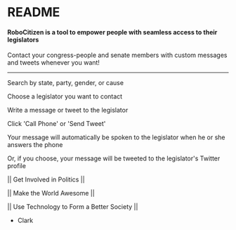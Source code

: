 # README

#### RoboCitizen is a tool to empower people with seamless access to their legislators
Contact your congress-people and senate members with custom messages and tweets whenever you want!
***

Search by state, party, gender, or cause

Choose a legislator you want to contact

Write a message or tweet to the legislator

Click 'Call Phone' or 'Send Tweet'

Your message will automatically be spoken to the legislator when he or she answers the phone 

Or, if you choose, your message will be tweeted to the legislator's Twitter profile 

|| Get Involved in Politics || 

|| Make the World Awesome ||

|| Use Technology to Form a Better Society ||

* Clark

